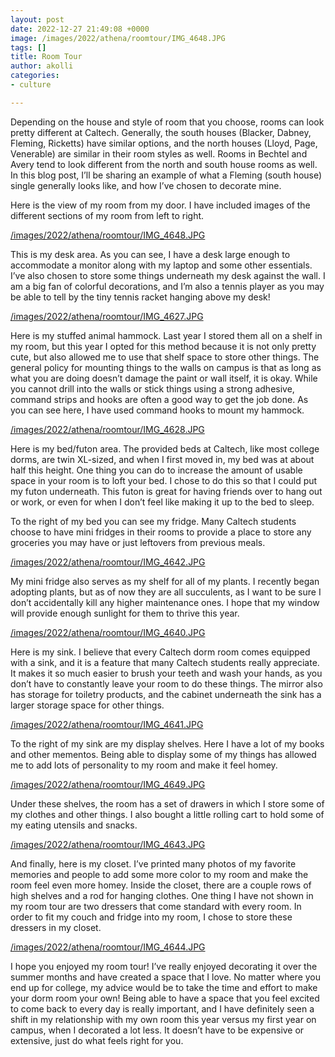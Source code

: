 ```yaml
---
layout: post
date: 2022-12-27 21:49:08 +0000
image: /images/2022/athena/roomtour/IMG_4648.JPG
tags: []
title: Room Tour
author: akolli
categories:
- culture

---
```

Depending on the house and style of room that you choose, rooms can look pretty different at Caltech. Generally, the south houses (Blacker, Dabney, Fleming, Ricketts) have similar options, and the north houses (Lloyd, Page, Venerable) are similar in their room styles as well. Rooms in Bechtel and Avery tend to look different from the north and south house rooms as well. In this blog post, I’ll be sharing an example of what a Fleming (south house) single generally looks like, and how I’ve chosen to decorate mine.

Here is the view of my room from my door. I have included images of the different sections of my room from left to right.

[/images/2022/athena/roomtour/IMG_4648.JPG](/images/2022/athena/roomtour/IMG_4648.JPG)

This is my desk area. As you can see, I have a desk large enough to accommodate a monitor along with my laptop and some other essentials. I’ve also chosen to store some things underneath my desk against the wall. I am a big fan of colorful decorations, and I’m also a tennis player as you may be able to tell by the tiny tennis racket hanging above my desk!

[/images/2022/athena/roomtour/IMG_4627.JPG](/images/2022/athena/roomtour/IMG_4627.JPG)

Here is my stuffed animal hammock. Last year I stored them all on a shelf in my room, but this year I opted for this method because it is not only pretty cute, but also allowed me to use that shelf space to store other things. The general policy for mounting things to the walls on campus is that as long as what you are doing doesn’t damage the paint or wall itself, it is okay. While you cannot drill into the walls or stick things using a strong adhesive, command strips and hooks are often a good way to get the job done. As you can see here, I have used command hooks to mount my hammock.

[/images/2022/athena/roomtour/IMG_4628.JPG](/images/2022/athena/roomtour/IMG_4628.JPG)

Here is my bed/futon area. The provided beds at Caltech, like most college dorms, are twin XL-sized, and when I first moved in, my bed was at about half this height. One thing you can do to increase the amount of usable space in your room is to loft your bed. I chose to do this so that I could put my futon underneath. This futon is great for having friends over to hang out or work, or even for when I don’t feel like making it up to the bed to sleep.

To the right of my bed you can see my fridge. Many Caltech students choose to have mini fridges in their rooms to provide a place to store any groceries you may have or just leftovers from previous meals.

[/images/2022/athena/roomtour/IMG_4642.JPG](/images/2022/athena/roomtour/IMG_4642.JPG)

My mini fridge also serves as my shelf for all of my plants. I recently began adopting plants, but as of now they are all succulents, as I want to be sure I don’t accidentally kill any higher maintenance ones. I hope that my window will provide enough sunlight for them to thrive this year.

[/images/2022/athena/roomtour/IMG_4640.JPG](/images/2022/athena/roomtour/IMG_4640.JPG)

Here is my sink. I believe that every Caltech dorm room comes equipped with a sink, and it is a feature that many Caltech students really appreciate. It makes it so much easier to brush your teeth and wash your hands, as you don’t have to constantly leave your room to do these things. The mirror also has storage for toiletry products, and the cabinet underneath the sink has a larger storage space for other things.

[/images/2022/athena/roomtour/IMG_4641.JPG](/images/2022/athena/roomtour/IMG_4641.JPG)

To the right of my sink are my display shelves. Here I have a lot of my books and other mementos. Being able to display some of my things has allowed me to add lots of personality to my room and make it feel homey.

[/images/2022/athena/roomtour/IMG_4649.JPG](/images/2022/athena/roomtour/IMG_4649.JPG)

Under these shelves, the room has a set of drawers in which I store some of my clothes and other things. I also bought a little rolling cart to hold some of my eating utensils and snacks.

[/images/2022/athena/roomtour/IMG_4643.JPG](/images/2022/athena/roomtour/IMG_4643.JPG)

And finally, here is my closet. I’ve printed many photos of my favorite memories and people to add some more color to my room and make the room feel even more homey. Inside the closet, there are a couple rows of high shelves and a rod for hanging clothes. One thing I have not shown in my room tour are two dressers that come standard with every room. In order to fit my couch and fridge into my room, I chose to store these dressers in my closet.

[/images/2022/athena/roomtour/IMG_4644.JPG](/images/2022/athena/roomtour/IMG_4644.JPG)

I hope you enjoyed my room tour! I’ve really enjoyed decorating it over the summer months and have created a space that I love. No matter where you end up for college, my advice would be to take the time and effort to make your dorm room your own! Being able to have a space that you feel excited to come back to every day is really important, and I have definitely seen a shift in my relationship with my own room this year versus my first year on campus, when I decorated a lot less. It doesn’t have to be expensive or extensive, just do what feels right for you.